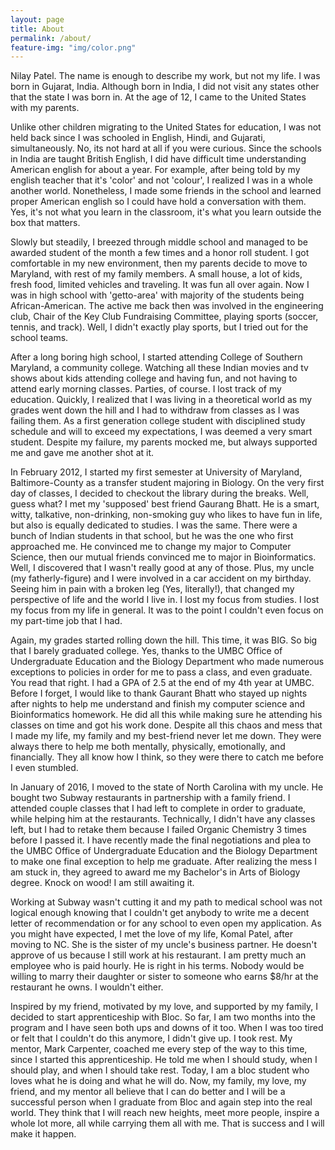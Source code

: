 ```yaml
---
layout: page
title: About
permalink: /about/
feature-img: "img/color.png"
---
```


Nilay Patel. The name is enough to describe my work, but not my life. I was born in Gujarat, India. Although born in India, I did not visit any states other that the state I was born in. At the age of 12, I came to the United States with my parents.

Unlike other children migrating to the United States for education, I was not held back since I was schooled in English, Hindi, and Gujarati, simultaneously. No, its not hard at all if you were curious. Since the schools in India are taught British English, I did have difficult time understanding American english for about a year. For example, after being told by my english teacher that it's 'color' and not 'colour', I realized I was in a whole another world. Nonetheless, I made some friends in the school and learned proper American english so I could have hold a conversation with them. Yes, it's not what you learn in the classroom, it's what you learn outside the box that matters.

Slowly but steadily, I breezed through middle school and managed to be awarded student of the month a few times and a honor roll student. I got comfortable in my new environment, then my parents decide to move to Maryland, with rest of my family members. A small house, a lot of kids, fresh food, limited vehicles and traveling. It was fun all over again. Now I was in high school with 'getto-area' with majority of the students being African-American. The active me back then was involved in the engineering club, Chair of the Key Club Fundraising Committee, playing sports (soccer, tennis, and track). Well, I didn't exactly play sports, but I tried out for the school teams.

After a long boring high school, I started attending College of Southern Maryland, a community college. Watching all these Indian movies and tv shows about kids attending college and having fun, and not having to attend early morning classes. Parties, of course. I lost track of my education. Quickly, I realized that I was living in a theoretical world as my grades went down the hill and I had to withdraw from classes as I was failing them. As a first generation college student with disciplined study schedule and will to exceed my expectations, I was deemed a very smart student. Despite my failure, my parents mocked me, but always supported me and gave me another shot at it.

In February 2012, I started my first semester at University of Maryland, Baltimore-County as a transfer student majoring in Biology. On the very first day of classes, I decided to checkout the library during the breaks. Well, guess what? I met my 'supposed' best friend Gaurang Bhatt. He is a smart, witty, talkative, non-drinking, non-smoking guy who likes to have fun in life, but also is equally dedicated to studies. I was the same. There were a bunch of Indian students in that school, but he was the one who first approached me. He convinced me to change my major to Computer Science, then our mutual friends convinced me to major in Bioinformatics. Well, I discovered that I wasn't really good at any of those. Plus, my uncle (my fatherly-figure) and I were involved in a car accident on my birthday. Seeing him in pain with a broken leg (Yes, literally!), that changed my perspective of life and the world I live in. I lost my focus from studies. I lost my focus from my life in general. It was to the point I couldn't even focus on my part-time job that I had.


Again, my grades started rolling down the hill. This time, it was BIG. So big that I barely graduated college. Yes, thanks to the UMBC Office of Undergraduate Education and the Biology Department who made numerous exceptions to policies in order for me to pass a class, and even graduate. You read that right. I had a GPA of 2.5 at the end of my 4th year at UMBC. Before I forget, I would like to thank Gaurant Bhatt who stayed up nights after nights to help me understand and finish my computer science and Bioinformatics homework. He did all this while making sure he attending his classes on time and got his work done. Despite all this chaos and mess that I made my life, my family and my best-friend never let me down. They were always there to help me both mentally, physically, emotionally, and financially. They all know how I think, so they were there to catch me before I even stumbled.

In January of 2016, I moved to the state of North Carolina with my uncle. He bought two Subway restaurants in partnership with a family friend. I attended couple classes that I had left to complete in order to graduate, while helping him at the restaurants. Technically, I didn't have any classes left, but I had to retake them because I failed Organic Chemistry 3 times before I passed it. I have recently made the final negotiations and plea to the UMBC Office of Undergraduate Education and the Biology Department to make one final exception to help me graduate. After realizing the mess I am stuck in, they agreed to award me my Bachelor's in Arts of Biology degree. Knock on wood! I am still awaiting it.

Working at Subway wasn't cutting it and my path to medical school was not logical enough knowing that I couldn't get anybody to write me a decent letter of recommendation or for any school to even open my application. As you might have expected, I met the love of my life, Komal Patel, after moving to NC. She is the sister of my uncle's business partner. He doesn't approve of us because I still work at his restaurant. I am pretty much an employee who is paid hourly. He is right in his terms. Nobody would be willing to marry their daughter or sister to someone who earns $8/hr at the restaurant he owns. I wouldn't either.

Inspired by my friend, motivated by my love, and supported by my family, I decided to start apprenticeship with Bloc. So far, I am two months into the program and I have seen both ups and downs of it too. When I was too tired or felt that I couldn't do this anymore, I didn't give up. I took rest. My mentor, Mark Carpenter, coached me every step of the way to this time, since I started this apprenticeship. He told me when I should study, when I should play, and when I should take rest. Today, I am a bloc student who loves what he is doing and what he will do. Now, my family, my love, my friend, and my mentor all believe that I can do better and I will be a successful person when I graduate from Bloc and again step into the real world. They think that I will reach new heights, meet more people, inspire a whole lot more, all while carrying them all with me. That is success and I will make it happen. 
